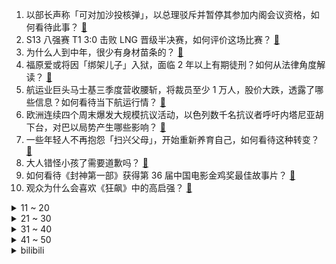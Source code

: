 1. 以部长声称「可对加沙投核弹」，以总理驳斥并暂停其参加内阁会议资格，如何看待此事？ [:link:](https://www.zhihu.com/question/629176871)
2. S13 八强赛 T1 3:0 击败 LNG 晋级半决赛，如何评价这场比赛？ [:link:](https://www.zhihu.com/question/629155882)
3. 为什么人到中年，很少有身材苗条的？ [:link:](https://www.zhihu.com/question/20246923)
4. 福原爱或将因「绑架儿子」入狱，面临 2 年以上有期徒刑？如何从法律角度解读？ [:link:](https://www.zhihu.com/question/629152400)
5. 航运业巨头马士基三季度营收腰斩，将裁员至少 1 万人，股价大跌，透露了哪些信息？如何看待当下航运行情？ [:link:](https://www.zhihu.com/question/629090002)
6. 欧洲连续四个周末爆发大规模抗议活动，以色列数千名抗议者呼吁内塔尼亚胡下台，对巴以局势产生哪些影响？ [:link:](https://www.zhihu.com/question/629153165)
7. 一些年轻人不再抱怨「扫兴父母」，开始重新养育自己，如何看待这种转变？ [:link:](https://www.zhihu.com/question/629162618)
8. 大人错怪小孩了需要道歉吗？ [:link:](https://www.zhihu.com/question/628261210)
9. 如何看待《封神第一部》获得第 36 届中国电影金鸡奖最佳故事片？ [:link:](https://www.zhihu.com/question/629096865)
10. 观众为什么会喜欢《狂飙》中的高启强？ [:link:](https://www.zhihu.com/question/580958385)
<details>
<summary>11 ~ 20</summary>

11. S13 半决赛 JDG vs T1，这场比赛你看好谁？ [:link:](https://www.zhihu.com/question/629167076)
12. 真正厉害的人，他们都是什么样子的？ [:link:](https://www.zhihu.com/question/583704150)
13. 土耳其宣布召回驻以色列大使，对巴以局势会带来什么影响？ [:link:](https://www.zhihu.com/question/629138041)
14. S13 全球总决赛 T1 一穿三夺冠的概率有多大？ [:link:](https://www.zhihu.com/question/629018778)
15. 三十岁到底该不该继续玩游戏? [:link:](https://www.zhihu.com/question/628309726)
16. 如何评价 LNG 中野选手在 S13 八进四面对 T1 战队的表现？ [:link:](https://www.zhihu.com/question/629164744)
17. 最近你明白了些什么道理？ [:link:](https://www.zhihu.com/question/601915455)
18. 李佳琦公司被曝选品流程贪腐，招商专员收好处费超百万，暴露出哪些问题？如何从法律角度解读？ [:link:](https://www.zhihu.com/question/629074639)
19. 有哪些秋景的画面，在你手机相册里珍藏了很久？ [:link:](https://www.zhihu.com/question/626333888)
20. 米哈游吉祥物吼姆，派蒙，帕姆，邦布哪个最可爱？ [:link:](https://www.zhihu.com/question/628948037)
</details>
<details>
<summary>21 ~ 30</summary>

21. 缅北冲突，三个政府控制区失守，联合国称有数百人越境逃入中国，将对我国边境带来哪些影响？ [:link:](https://www.zhihu.com/question/629082385)
22. 你从《老友记》学到了什么？ [:link:](https://www.zhihu.com/question/62952383)
23. 为什么现在的新能源汽车都不讲究机械性能了，反而比拼冰箱彩电大沙发？ [:link:](https://www.zhihu.com/question/628681392)
24. 上市公司近 6000 万元银行存款「不翼而飞」， 超卓航科称已报案，监管火速发函，发生了什么？ [:link:](https://www.zhihu.com/question/629047866)
25. 假如领导生病，有需要领导做决定的非紧急的事情。你会立马给领导打电话还是会先不打扰他休息，等他回来再说？ [:link:](https://www.zhihu.com/question/628375981)
26. 余承东深夜发文，称居然有车企一把手不懂 AEB，还忙着做智驾，如何看待此事？具体情况如何？ [:link:](https://www.zhihu.com/question/629071552)
27. 如何评价《原神》芙宁娜角色PV——「戏中人」？ [:link:](https://www.zhihu.com/question/629148318)
28. 如何看待中核集团「 核能充电宝 」上架购物平台？你是否想拥有它？ [:link:](https://www.zhihu.com/question/628633584)
29. 为什么孩子可以玩 2 小时手机，却写不了 20 分钟作业？ [:link:](https://www.zhihu.com/question/624415766)
30. 双 11 怎样才能买到超低价好物？ [:link:](https://www.zhihu.com/question/629143735)
</details>
<details>
<summary>31 ~ 40</summary>

31. 如何评价《一人之下》漫画 646（685）话？ [:link:](https://www.zhihu.com/question/628882369)
32. 电视剧《甄嬛传》中，温实初那么好，为什么甄嬛就是不爱？ [:link:](https://www.zhihu.com/question/592485491)
33. 想长途自驾，该买油车还是电车呢？ [:link:](https://www.zhihu.com/question/624531015)
34. 数字化企业可能会用到哪些系统？ [:link:](https://www.zhihu.com/question/619653711)
35. 万科回应美元债大跌「公司基本面未出现问题，年内已无境外债务到期」，哪些信息值得关注？ [:link:](https://www.zhihu.com/question/628510897)
36. Chovy 的频频失误是不是 GEN 在 S13 淘汰的原因？ [:link:](https://www.zhihu.com/question/628976494)
37. 职场中可以把同事当朋友吗？ [:link:](https://www.zhihu.com/question/628668338)
38. 以军称地面部队已完成对加沙城包围，加沙地带人道主义危机持续加剧，当前局势还将如何发展？ [:link:](https://www.zhihu.com/question/628908067)
39. 学霸们在小学都是怎么培养学习习惯或方法的？ [:link:](https://www.zhihu.com/question/553927328)
40. 以军发言人称「以军已全面包围加沙城，并将加沙地带一分为二」，当前情况如何？后续局势将如何发展？ [:link:](https://www.zhihu.com/question/629210986)
</details>
<details>
<summary>41 ~ 50</summary>

41. 股神巴菲特也亏了，伯克希尔三季度证券投资巨亏 241 亿美元，持有现金创新高，哪些信息值得关注？ [:link:](https://www.zhihu.com/question/629141649)
42. 郑州一楼盘逾期交付，让业主补差价 1357.6 元/平方米，如何看待此事？我们该如何「拯救烂尾楼」？ [:link:](https://www.zhihu.com/question/628924622)
43. 如果时光倒流，你可以回到小时候，你会回去吗？ [:link:](https://www.zhihu.com/question/621268845)
44. 想到的第一句含有“风”字的古诗词有哪些？ [:link:](https://www.zhihu.com/question/629073741)
45. OpenAI整合GPT-4所有工具，推出GPT-4（All Tools），有哪些值得注意的地方？ [:link:](https://www.zhihu.com/question/628281698)
46. 韩国金融监督院称将从下周一起暂时禁止股票卖空至明年 6 月，如何看待此事？会带来哪些影响？ [:link:](https://www.zhihu.com/question/629161979)
47. 如何评价「进击的巨人」最终季完结篇（后篇）？ [:link:](https://www.zhihu.com/question/629108941)
48. 自学C语言的最恐怖的地方是什么？ [:link:](https://www.zhihu.com/question/628134205)
49. 巨剑是怎么挂在背上的？ [:link:](https://www.zhihu.com/question/66869600)
50. S13 八强赛 JDG 3:1 淘汰 KT 成为第三支晋级四强的 LPL 队伍，如何评价这场比赛？ [:link:](https://www.zhihu.com/question/629068455)
</details><details>
<summary>bilibili</summary>

</details>